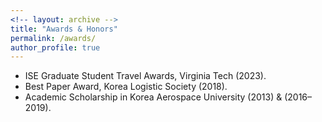 ```yaml
---
<!-- layout: archive -->
title: "Awards & Honors"
permalink: /awards/
author_profile: true
---
```

*  ISE Graduate Student Travel Awards, Virginia Tech (2023).
*  Best Paper Award, Korea Logistic Society (2018).
*  Academic Scholarship in Korea Aerospace University (2013) & (2016–2019).
